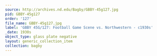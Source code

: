 ```yaml
---
source: http://archives.nd.edu/Bagby/GBBY-45g127.jpg
pid: GBBY-45g127
order: '127'
file_name: GBBY-45g127.jpg
label: 'GBBY 45G/127: Football Game Scene vs. Northwestern - c1930s'
_date: 1930s
object_type: glass plate negative
layout: generic_collection_item
collection: bagby
---
```


